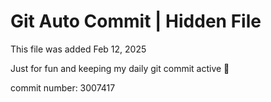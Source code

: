 # Git Auto Commit | Hidden File

This file was added Feb 12, 2025

Just for fun and keeping my daily git commit active 🤪

commit number: 3007417
